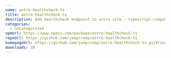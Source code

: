```yaml
---
name: astro-healthcheck-ts
title: astro-healthcheck-ts
description: Add healthcheck endpoint to astro site - typescript-compatible
categories:
  - uncategorized
npmUrl: https://www.npmjs.com/package/astro-healthcheck-ts
repoUrl: https://github.com/jeepcreep/astro-healthcheck-ts
homepageUrl: https://github.com/jeepcreep/astro-healthcheck-ts.git#readme
downloads: 39
---
```

